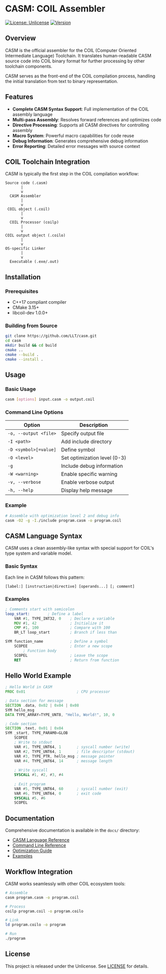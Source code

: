 # CASM: COIL Assembler

[![License: Unlicense](https://img.shields.io/badge/license-Unlicense-blue.svg)](https://unlicense.org)
[![Version](https://img.shields.io/badge/version-1.0.0-blue.svg)]()

## Overview

CASM is the official assembler for the COIL (Computer Oriented Intermediate Language) Toolchain. It translates human-readable CASM source code into COIL binary format for further processing by other toolchain components.

CASM serves as the front-end of the COIL compilation process, handling the initial translation from text to binary representation.

## Features

- **Complete CASM Syntax Support**: Full implementation of the COIL assembly language
- **Multi-pass Assembly**: Resolves forward references and optimizes code
- **Directive Processing**: Supports all CASM directives for controlling assembly
- **Macro System**: Powerful macro capabilities for code reuse
- **Debug Information**: Generates comprehensive debug information
- **Error Reporting**: Detailed error messages with source context

## COIL Toolchain Integration

CASM is typically the first step in the COIL compilation workflow:

```
Source code (.casm)
       |
       v
  CASM Assembler
       |
       v
 COIL object (.coil)
       |
       v
  COIL Processor (coilp)
       |
       v
COIL output object (.coilo)
       |
       v
OS-specific Linker
       |
       v
  Executable (.exe/.out)
```

## Installation

### Prerequisites

- C++17 compliant compiler
- CMake 3.15+
- libcoil-dev 1.0.0+

### Building from Source

```bash
git clone https://github.com/LLT/casm.git
cd casm
mkdir build && cd build
cmake ..
cmake --build .
cmake --install .
```

## Usage

### Basic Usage

```bash
casm [options] input.casm -o output.coil
```

### Command Line Options

| Option | Description |
|--------|-------------|
| `-o, --output <file>` | Specify output file |
| `-I <path>` | Add include directory |
| `-D <symbol>[=value]` | Define symbol |
| `-O <level>` | Set optimization level (0-3) |
| `-g` | Include debug information |
| `-W <warning>` | Enable specific warning |
| `-v, --verbose` | Enable verbose output |
| `-h, --help` | Display help message |

### Example

```bash
# Assemble with optimization level 2 and debug info
casm -O2 -g -I./include program.casm -o program.coil
```

## CASM Language Syntax

CASM uses a clean assembly-like syntax with special support for COIL's type system and variable model.

### Basic Syntax

Each line in CASM follows this pattern:
```
[label:] [instruction|directive] [operands...] [; comment]
```

### Examples

```asm
; Comments start with semicolon
loop_start:        ; Define a label
    VAR #1, TYPE_INT32, 0    ; Declare a variable
    MOV #1, 42               ; Initialize it
    CMP #1, 100              ; Compare with 100
    BR_LT loop_start         ; Branch if less than

SYM function_name            ; Define a symbol
    SCOPEE                   ; Enter a new scope
        ; Function body
    SCOPEL                   ; Leave the scope
    RET                      ; Return from function
```

## Hello World Example

```asm
; Hello World in CASM
PROC 0x01                       ; CPU processor

; Data section for message
SECTION .data, 0x02 | 0x04 | 0x08
SYM hello_msg
DATA TYPE_ARRAY=TYPE_UNT8, "Hello, World!", 10, 0

; Code section
SECTION .text, 0x01 | 0x04
SYM _start, TYPE_PARAM0=GLOB
    SCOPEE
    ; Write to stdout
    VAR #1, TYPE_UNT64, 1       ; syscall number (write)
    VAR #2, TYPE_UNT64, 1       ; file descriptor (stdout)
    VAR #3, TYPE_PTR, hello_msg ; message pointer
    VAR #4, TYPE_UNT64, 14      ; message length
    
    ; Write syscall
    SYSCALL #1, #2, #3, #4
    
    ; Exit program
    VAR #5, TYPE_UNT64, 60      ; syscall number (exit)
    VAR #6, TYPE_UNT64, 0       ; exit code
    SYSCALL #5, #6
    SCOPEL
```

## Documentation

Comprehensive documentation is available in the `docs/` directory:

- [CASM Language Reference](docs/language-reference.md)
- [Command Line Reference](docs/command-line.md)
- [Optimization Guide](docs/optimization.md)
- [Examples](docs/examples/)

## Workflow Integration

CASM works seamlessly with other COIL ecosystem tools:

```bash
# Assemble
casm program.casm -o program.coil

# Process
coilp program.coil -o program.coilo

# Link
ld program.coilo -o program

# Run
./program
```

## License

This project is released under the Unlicense. See [LICENSE](LICENSE) for details.